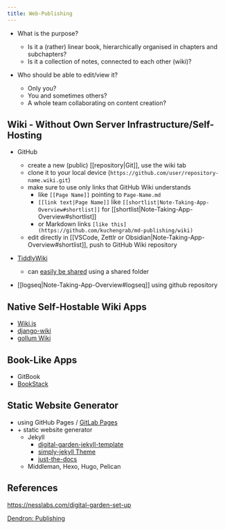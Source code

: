 ```yaml
---
title: Web-Publishing
---
```


- What is the purpose? 
    - Is it a (rather) linear book, hierarchically organised in chapters and subchapters?
    - Is it a collection of notes, connected to each other (wiki)?

- Who should be able to edit/view it?
    - Only you?
    - You and sometimes others?
    - A whole team collaborating on content creation?    

## Wiki - Without Own Server Infrastructure/Self-Hosting
- GitHub
    - create a new (public) [[repository|Git]], use the wiki tab
    - clone it to your local device (`https://github.com/user/repository-name.wiki.git`)
    - make sure to use only links that GitHub Wiki understands
        - like `[[Page Name]]` pointing to `Page-Name.md`
        - `[[link text|Page Name]]` like `[[shortlist|Note-Taking-App-Overview#shortlist]]` for [[shortlist|Note-Taking-App-Overview#shortlist]]
        - or Markdown links `[like this](https://github.com/kuchengrab/md-publishing/wiki)`
    - edit directly in [[VSCode, Zettlr or Obsidian|Note-Taking-App-Overview#shortlist]], push to GitHub Wiki repository

- [TiddlyWiki](https://tiddlywiki.com/)
    - can [easily be shared](https://tiddlywiki.com/#Sharing%20your%20tiddlers%20with%20others) using a shared folder
- [[logseq|Note-Taking-App-Overview#logseq]] using github repository


## Native Self-Hostable Wiki Apps
- [Wiki.js](https://js.wiki/)
- [django-wiki](https://github.com/django-wiki/django-wiki)
- [gollum Wiki](https://github.com/gollum/gollum/wiki)

## Book-Like Apps
- GitBook
- [BookStack](https://www.bookstackapp.com/)

## Static Website Generator
- using GitHub Pages / [GitLab Pages](https://about.gitlab.com/stages-devops-lifecycle/pages/)
- \+ static website generator
    - Jekyll
        - [digital-garden-jekyll-template](https://github.com/maximevaillancourt/digital-garden-jekyll-template)
        - [simply-jekyll Theme](https://simply-jekyll.netlify.app/posts/introduction-to-simply-jekyll)
        - [just-the-docs](https://github.com/pmarsceill/just-the-docs)
    - Middleman, Hexo, Hugo, Pelican

## References
https://nesslabs.com/digital-garden-set-up

[Dendron: Publishing](https://wiki.dendron.so/notes/579e379b-3eca-4676-b51c-c66eb26a11b8.html)